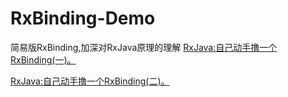 # RxBinding-Demo
简易版RxBinding,加深对RxJava原理的理解
[RxJava:自己动手撸一个RxBinding(一)。](https://juejin.im/post/5aeb07cef265da0b74520315)

[RxJava:自己动手撸一个RxBinding(二)。](https://juejin.im/post/5aebf71d6fb9a07aa047dd45)
